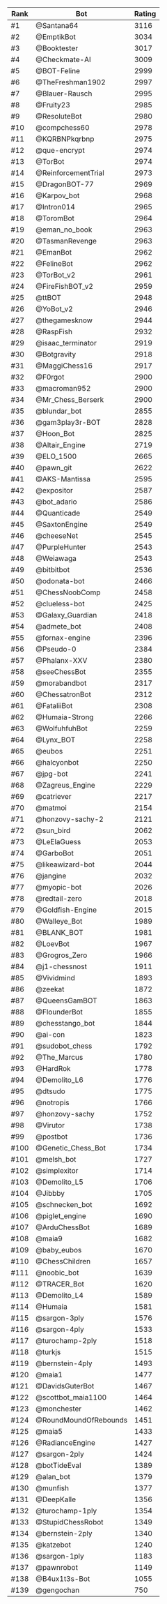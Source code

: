 Rank|Bot|Rating
---|---|---
#1|@Santana64|3116
#2|@EmptikBot|3034
#3|@Booktester|3017
#4|@Checkmate-AI|3009
#5|@BOT-Feline|2999
#6|@TheFreshman1902|2997
#7|@Blauer-Rausch|2995
#8|@Fruity23|2985
#9|@ResoluteBot|2980
#10|@compchess60|2978
#11|@KQRBNPkqrbnp|2975
#12|@que-encrypt|2974
#13|@TorBot|2974
#14|@ReinforcementTrial|2973
#15|@DragonBOT-77|2969
#16|@Karpov_bot|2968
#17|@Intron014|2965
#18|@ToromBot|2964
#19|@eman_no_book|2963
#20|@TasmanRevenge|2963
#21|@EmanBot|2962
#22|@FelineBot|2962
#23|@TorBot_v2|2961
#24|@FireFishBOT_v2|2959
#25|@ttBOT|2948
#26|@YoBot_v2|2946
#27|@thegamesknow|2944
#28|@RaspFish|2932
#29|@isaac_terminator|2919
#30|@Botgravity|2918
#31|@MaggiChess16|2917
#32|@F0rgot|2900
#33|@macroman952|2900
#34|@Mr_Chess_Berserk|2900
#35|@blundar_bot|2855
#36|@gam3play3r-BOT|2828
#37|@Hoon_Bot|2825
#38|@Altair_Engine|2719
#39|@ELO_1500|2665
#40|@pawn_git|2622
#41|@AKS-Mantissa|2595
#42|@expositor|2587
#43|@bot_adario|2586
#44|@Quanticade|2549
#45|@SaxtonEngine|2549
#46|@cheeseNet|2545
#47|@PurpleHunter|2543
#48|@Weiawaga|2543
#49|@bitbitbot|2536
#50|@odonata-bot|2466
#51|@ChessNoobComp|2458
#52|@clueless-bot|2425
#53|@Galaxy_Guardian|2418
#54|@admete_bot|2408
#55|@fornax-engine|2396
#56|@Pseudo-0|2384
#57|@Phalanx-XXV|2380
#58|@seeChessBot|2355
#59|@morabandbot|2317
#60|@ChessatronBot|2312
#61|@FataliiBot|2308
#62|@Humaia-Strong|2266
#63|@WolfuhfuhBot|2259
#64|@Lynx_BOT|2258
#65|@eubos|2251
#66|@halcyonbot|2250
#67|@jpg-bot|2241
#68|@Zagreus_Engine|2229
#69|@catriever|2217
#70|@matmoi|2154
#71|@honzovy-sachy-2|2121
#72|@sun_bird|2062
#73|@LeElaGuess|2053
#74|@GarboBot|2051
#75|@likeawizard-bot|2044
#76|@jangine|2032
#77|@myopic-bot|2026
#78|@redtail-zero|2018
#79|@Goldfish-Engine|2015
#80|@Walleye_Bot|1989
#81|@BLANK_BOT|1981
#82|@LoevBot|1967
#83|@Grogros_Zero|1966
#84|@j1-chessnost|1911
#85|@Vividmind|1893
#86|@zeekat|1872
#87|@QueensGamBOT|1863
#88|@FlounderBot|1855
#89|@chesstango_bot|1844
#90|@ai-con|1823
#91|@sudobot_chess|1792
#92|@The_Marcus|1780
#93|@HardRok|1778
#94|@Demolito_L6|1776
#95|@dtsudo|1775
#96|@notropis|1766
#97|@honzovy-sachy|1752
#98|@Virutor|1738
#99|@postbot|1736
#100|@Genetic_Chess_Bot|1734
#101|@melsh_bot|1727
#102|@simplexitor|1714
#103|@Demolito_L5|1706
#104|@Jibbby|1705
#105|@schnecken_bot|1692
#106|@piglet_engine|1690
#107|@ArduChessBot|1689
#108|@maia9|1682
#109|@baby_eubos|1670
#110|@ChessChildren|1657
#111|@noobic_bot|1639
#112|@TRACER_Bot|1620
#113|@Demolito_L4|1589
#114|@Humaia|1581
#115|@sargon-3ply|1576
#116|@sargon-4ply|1533
#117|@turochamp-2ply|1518
#118|@turkjs|1515
#119|@bernstein-4ply|1493
#120|@maia1|1477
#121|@DavidsGuterBot|1467
#122|@scottbot_maia1100|1464
#123|@monchester|1462
#124|@RoundMoundOfRebounds|1451
#125|@maia5|1433
#126|@RadianceEngine|1427
#127|@sargon-2ply|1424
#128|@botTideEval|1389
#129|@alan_bot|1379
#130|@munfish|1377
#131|@DeepKalle|1356
#132|@turochamp-1ply|1354
#133|@StupidChessRobot|1349
#134|@bernstein-2ply|1340
#135|@katzebot|1240
#136|@sargon-1ply|1183
#137|@pawnrobot|1149
#138|@B4ux1t3s-Bot|1055
#139|@gengochan|750
